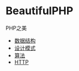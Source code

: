 BeautifulPHP
=============

PHP之美
<ul>
<li><a href="https://github.com/jifei/BeautifulPHP/tree/master/DataStructures">数据结构</a></li>
<li><a href="https://github.com/jifei/BeautifulPHP/tree/master/DesignPatterns">设计模式</a></li>
<li><a href="https://github.com/jifei/BeautifulPHP/tree/master/Algorithm">算法</a></li>
<li><a href="https://github.com/jifei/BeautifulPHP/tree/master/HTTP">HTTP</a></li>
</ul>
